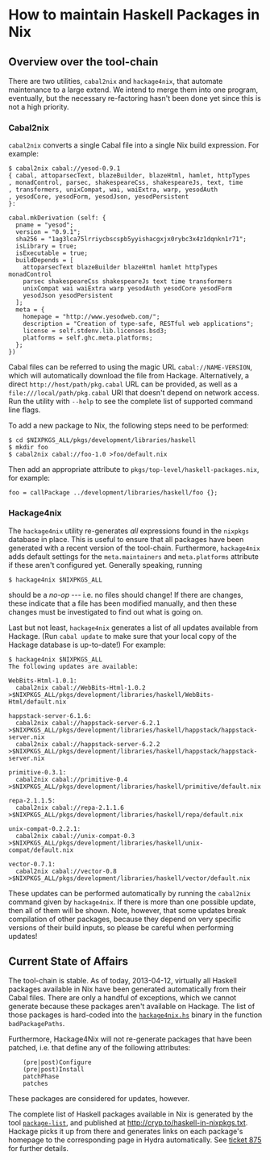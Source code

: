 How to maintain Haskell Packages in Nix
=======================================

## Overview over the tool-chain

There are two utilities, `cabal2nix` and `hackage4nix`, that automate
maintenance to a large extend. We intend to merge them into one program,
eventually, but the necessary re-factoring hasn't been done yet since
this is not a high priority.

### Cabal2nix

`cabal2nix` converts a single Cabal file into a single Nix build
expression. For example:

    $ cabal2nix cabal://yesod-0.9.1
    { cabal, attoparsecText, blazeBuilder, blazeHtml, hamlet, httpTypes
    , monadControl, parsec, shakespeareCss, shakespeareJs, text, time
    , transformers, unixCompat, wai, waiExtra, warp, yesodAuth
    , yesodCore, yesodForm, yesodJson, yesodPersistent
    }:

    cabal.mkDerivation (self: {
      pname = "yesod";
      version = "0.9.1";
      sha256 = "1ag3lca75lrriycbscspb5yyishacgxjx0rybc3x4z1dqnkn1r71";
      isLibrary = true;
      isExecutable = true;
      buildDepends = [
        attoparsecText blazeBuilder blazeHtml hamlet httpTypes monadControl
        parsec shakespeareCss shakespeareJs text time transformers
        unixCompat wai waiExtra warp yesodAuth yesodCore yesodForm
        yesodJson yesodPersistent
      ];
      meta = {
        homepage = "http://www.yesodweb.com/";
        description = "Creation of type-safe, RESTful web applications";
        license = self.stdenv.lib.licenses.bsd3;
        platforms = self.ghc.meta.platforms;
      };
    })

Cabal files can be referred to using the magic URL
`cabal://NAME-VERSION`, which will automatically download the file from
Hackage. Alternatively, a direct `http://host/path/pkg.cabal` URL can be
provided, as well as a `file:///local/path/pkg.cabal` URI that doesn't
depend on network access. Run the utility with `--help` to see the
complete list of supported command line flags.

To add a new package to Nix, the following steps need to be performed:

    $ cd $NIXPKGS_ALL/pkgs/development/libraries/haskell
    $ mkdir foo
    $ cabal2nix cabal://foo-1.0 >foo/default.nix

Then add an appropriate attribute to
`pkgs/top-level/haskell-packages.nix`, for example:

    foo = callPackage ../development/libraries/haskell/foo {};

### Hackage4nix

The `hackage4nix` utility re-generates *all* expressions found in the
`nixpkgs` database in place. This is useful to ensure that all packages
have been generated with a recent version of the tool-chain.
Furthermore, `hackage4nix` adds default settings for the
`meta.maintainers` and `meta.platforms` attribute if these aren't
configured yet. Generally speaking, running

    $ hackage4nix $NIXPKGS_ALL

should be a *no-op* --- i.e. no files should change! If there are
changes, these indicate that a file has been modified manually, and then
these changes must be investigated to find out what is going on.

Last but not least, `hackage4nix` generates a list of all updates
available from Hackage. (Run `cabal update` to make sure that your local
copy of the Hackage database is up-to-date!) For example:

    $ hackage4nix $NIXPKGS_ALL
    The following updates are available:

    WebBits-Html-1.0.1:
      cabal2nix cabal://WebBits-Html-1.0.2 >$NIXPKGS_ALL/pkgs/development/libraries/haskell/WebBits-Html/default.nix

    happstack-server-6.1.6:
      cabal2nix cabal://happstack-server-6.2.1 >$NIXPKGS_ALL/pkgs/development/libraries/haskell/happstack/happstack-server.nix
      cabal2nix cabal://happstack-server-6.2.2 >$NIXPKGS_ALL/pkgs/development/libraries/haskell/happstack/happstack-server.nix

    primitive-0.3.1:
      cabal2nix cabal://primitive-0.4 >$NIXPKGS_ALL/pkgs/development/libraries/haskell/primitive/default.nix

    repa-2.1.1.5:
      cabal2nix cabal://repa-2.1.1.6 >$NIXPKGS_ALL/pkgs/development/libraries/haskell/repa/default.nix

    unix-compat-0.2.2.1:
      cabal2nix cabal://unix-compat-0.3 >$NIXPKGS_ALL/pkgs/development/libraries/haskell/unix-compat/default.nix

    vector-0.7.1:
      cabal2nix cabal://vector-0.8 >$NIXPKGS_ALL/pkgs/development/libraries/haskell/vector/default.nix

These updates can be performed automatically by running the `cabal2nix`
command given by `hackage4nix`. If there is more than one possible
update, then all of them will be shown. Note, however, that some updates
break compilation of other packages, because they depend on very
specific versions of their build inputs, so please be careful when
performing updates!

## Current State of Affairs

The tool-chain is stable. As of today, 2013-04-12, virtually all Haskell
packages available in Nix have been generated automatically from their
Cabal files. There are only a handful of exceptions, which we cannot
generate because these packages aren't available on Hackage. The list of
those packages is hard-coded into the
[`hackage4nix.hs`](http://github.com/NixOS/cabal2nix/blob/master/src/Hackage4Nix.hs)
binary in the function `badPackagePaths`.

Furthermore, Hackage4Nix will not re-generate packages that have been
patched, i.e. that define any of the following attributes:

        (pre|post)Configure
        (pre|post)Install
        patchPhase
        patches

These packages are considered for updates, however.

The complete list of Haskell packages available in Nix is generated by
the tool [`package-list`](http://github.com/peti/package-list),
and published at <http://cryp.to/haskell-in-nixpkgs.txt>. Hackage picks
it up from there and generates links on each package's homepage to the
corresponding page in Hydra automatically. See [ticket
875](http://hackage.haskell.org/trac/hackage/ticket/875) for further
details.
